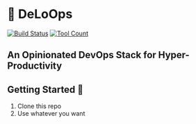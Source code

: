 # 🚀 DeLoOps

[![Build Status](https://img.shields.io/badge/build-not%20yet-yellow.svg)](https://www.youtube.com/watch?v=dQw4w9WgXcQ)
[![Tool Count](https://img.shields.io/badge/tool%20count-1-red.svg)](https://en.wikipedia.org/wiki/Rubber_duck_debugging)

## An Opinionated DevOps Stack for Hyper-Productivity

## Getting Started 🚦

1. Clone this repo
2. Use whatever you want
